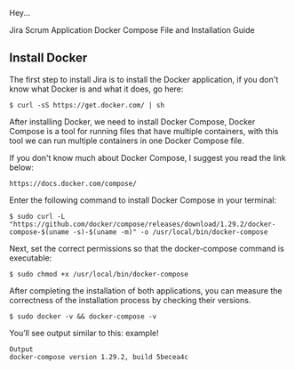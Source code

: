 Hey...

Jira Scrum Application Docker Compose File and Installation Guide

## Install Docker
The first step to install Jira is to install the Docker application, if you don't know what Docker is and what it does, go here:
``` 
$ curl -sS https://get.docker.com/ | sh
```

After installing Docker, we need to install Docker Compose, Docker Compose is a tool for running files that have multiple containers, with this tool we can run multiple containers in one Docker Compose file.

If you don't know much about Docker Compose, I suggest you read the link below:

```
https://docs.docker.com/compose/
```

Enter the following command to install Docker Compose in your terminal:

```
$ sudo curl -L "https://github.com/docker/compose/releases/download/1.29.2/docker-compose-$(uname -s)-$(uname -m)" -o /usr/local/bin/docker-compose
```
Next, set the correct permissions so that the docker-compose command is executable:

```
$ sudo chmod +x /usr/local/bin/docker-compose
```
After completing the installation of both applications, you can measure the correctness of the installation process by checking their versions.

```
$ sudo docker -v && docker-compose -v
```
You’ll see output similar to this: example!

```
Output
docker-compose version 1.29.2, build 5becea4c
```
